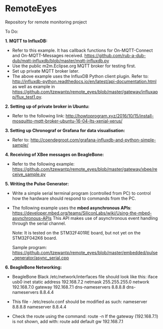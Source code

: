 # RemoteEyes
Repository for remote monitoring project

To Do:

**1. MQTT to InfluxDB:**
   - Refer to this example. It has callback functions for On-MQTT-Connect and On-MQTT-Messages received.
     https://github.com/rub-a-dub-dub/mqtt-influxdb/blob/master/mqtt-influxdb.py
   - Use the public m2m.Eclipse.org MQTT broker for testing first.
   - Set up private MQTT broker later.     
   - The above example uses the InfluxDB Python client plugin. Refer to:
     http://influxdb-python.readthedocs.io/en/latest/api-documentation.html as well as
     example in https://github.com/tzewantp/remote_eyes/blob/master/gateway/influxapp/flux_test1.py.


**2. Setting up of private broker in Ubuntu:**
   - Refer to the following link:
     http://howtoprogram.xyz/2016/10/15/install-mosquitto-mqtt-broker-ubuntu-16-04-lts-xenial-xerus/

**3. Setting up Chronograf or Grafana for data visualisation:**
   - Refer to:
     http://coendegroot.com/grafana-influxdb-and-python-simple-sample/

**4. Receiving of XBee messages on BeagleBone:**
   - Refer to the following example:
     https://github.com/tzewantp/remote_eyes/blob/master/gateway/xbee/receive_sample.py

**5. Writing the Pulse Generator:** 
   - Write a simple serial terminal program (controlled from PC) to control how the hardware should respond to commands from the PC.
   - The following example uses the **mbed asynchronous APIs**:
     https://developer.mbed.org/teams/SiliconLabs/wiki/Using-the-mbed-asynchronous-APIs
     This API makes use of asynchronous event handling through the serial channel.
     
     Note: It is tested on the STM32F401RE board, but not yet on the STM32F042K6 board.
     
     Sample program: https://github.com/tzewantp/remote_eyes/blob/master/embedded/pulse_generator/async_serial.cpp
     
**6. BeagleBone Networking:** 
   - BeagleBone Black /etc/network/interfaces file should look like this:
     iface usb0 inet static
     address 192.168.7.2
     netmask 255.255.255.0
     network 192.168.7.0
     gateway 192.168.7.1
     dns-nameservers 8.8.8.8
     dns-nameservers 8.8.4.4
     
   - This file - /etc/resolv.conf should be modified as such:
     nameserver 8.8.8.8
     nameserver 8.8.4.4
   
   - Check the route using the command: route -n
     If the gateway (192.168.7.1) is not shown, add with:
     route add default gw 192.168.7.1
